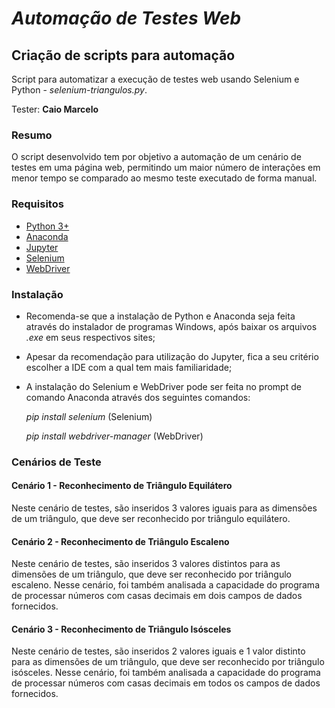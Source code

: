 # _Automação de Testes Web_

## Criação de scripts para automação

Script para automatizar a execução de testes web usando Selenium e Python - _selenium-triangulos.py_.

Tester: **Caio Marcelo**


### Resumo

O script desenvolvido tem por objetivo a automação de um cenário de testes em uma página web, permitindo um maior número de interações em menor tempo se comparado ao mesmo teste executado de forma manual.


### Requisitos

* [Python 3+](http://python.org/)
* [Anaconda](/www.anaconda.com/download)
* [Jupyter](http://jupyter.org/)
* [Selenium](https://www.selenium.dev/)
* [WebDriver](https://www.w3.org/TR/webdriver/)


### Instalação

* Recomenda-se que a instalação de Python e Anaconda seja feita através do instalador de programas Windows, após baixar os arquivos *.exe* em seus respectivos sites;

* Apesar da recomendação para utilização do Jupyter, fica a seu critério escolher a IDE com a qual tem mais familiaridade;

* A instalação do Selenium e WebDriver pode ser feita no prompt de comando Anaconda através dos seguintes comandos:


  _pip install selenium_ (Selenium)

  _pip install webdriver-manager_ (WebDriver)


### Cenários de Teste

#### Cenário 1 - Reconhecimento de Triângulo Equilátero

Neste cenário de testes, são inseridos 3 valores iguais para as dimensões de um triângulo, que deve ser reconhecido por triângulo equilátero.

#### Cenário 2 - Reconhecimento de Triângulo Escaleno

Neste cenário de testes, são inseridos 3 valores distintos para as dimensões de um triângulo, que deve ser reconhecido por triângulo escaleno. Nesse cenário, foi também analisada a capacidade do programa de processar números com casas decimais em dois campos de dados fornecidos.

#### Cenário 3 - Reconhecimento de Triângulo Isósceles

Neste cenário de testes, são inseridos 2 valores iguais e 1 valor distinto para as dimensões de um triângulo, que deve ser reconhecido por triângulo isósceles. Nesse cenário, foi também analisada a capacidade do programa de processar números com casas decimais em todos os campos de dados fornecidos.
